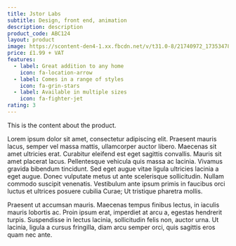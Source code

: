 ```yaml
---
title: Jstor Labs
subtitle: Design, front end, animation
description: description
product_code: ABC124
layout: product
image: https://scontent-den4-1.xx.fbcdn.net/v/t31.0-8/21740972_1735347853142675_8794527296750376391_o.jpg?_nc_cat=103&_nc_sid=174925&_nc_oc=AQlgnPpjx_h5wTMgY-Dhm2GRGGMeYd0-cUZjfsC3FCfmrxl6EyGnGWgjD7mQR1G-3BE&_nc_ht=scontent-den4-1.xx&oh=b59ef44bf3ef81a40a779ec5ab1ff685&oe=5EB5F3AF
price: £1.99 + VAT
features:
  - label: Great addition to any home
    icon: fa-location-arrow
  - label: Comes in a range of styles
    icon: fa-grin-stars
  - label: Available in multiple sizes
    icon: fa-fighter-jet
rating: 3
---
```


This is the content about the product.

Lorem ipsum dolor sit amet, consectetur adipiscing elit. Praesent mauris lacus, semper vel massa mattis, ullamcorper auctor libero. Maecenas sit amet ultricies erat. Curabitur eleifend est eget sagittis convallis. Mauris sit amet placerat lacus. Pellentesque vehicula quis massa ac lacinia. Vivamus gravida bibendum tincidunt. Sed eget augue vitae ligula ultricies lacinia a eget augue. Donec vulputate metus ut ante scelerisque sollicitudin. Nullam commodo suscipit venenatis. Vestibulum ante ipsum primis in faucibus orci luctus et ultrices posuere cubilia Curae; Ut tristique pharetra mollis.

Praesent ut accumsan mauris. Maecenas tempus finibus lectus, in iaculis mauris lobortis ac. Proin ipsum erat, imperdiet at arcu a, egestas hendrerit turpis. Suspendisse in lectus lacinia, sollicitudin felis non, auctor urna. Ut lacinia, ligula a cursus fringilla, diam arcu semper orci, quis sagittis eros quam nec ante.
